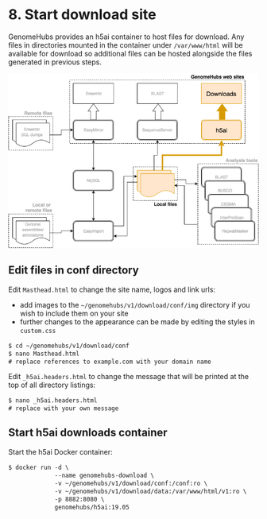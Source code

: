 # 8. Start download site

GenomeHubs provides an h5ai container to host files for download. Any files in directories mounted in the container under `/var/www/html` will be available for download so additional files can be hosted alongside the files generated in previous steps.

![](../.gitbook/assets/GenomeHubs%20downloads.png)

## Edit files in conf directory

Edit `Masthead.html` to change the site name, logos and link urls:

* add images to the `~/genomehubs/v1/download/conf/img` directory if you wish to include them on your site
* further changes to the appearance can be made by editing the styles in `custom.css`

```text
$ cd ~/genomehubs/v1/download/conf
$ nano Masthead.html
# replace references to example.com with your domain name
```

Edit `_h5ai.headers.html` to change the message that will be printed at the top of all directory listings:

```text
$ nano _h5ai.headers.html
# replace with your own message
```

## Start h5ai downloads container

Start the h5ai Docker container:

```text
$ docker run -d \
             --name genomehubs-download \
             -v ~/genomehubs/v1/download/conf:/conf:ro \
             -v ~/genomehubs/v1/download/data:/var/www/html/v1:ro \
             -p 8882:8080 \
             genomehubs/h5ai:19.05
```


